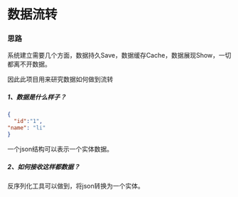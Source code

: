 # 数据流转
### 思路
系统建立需要几个方面，数据持久Save，数据缓存Cache，数据展现Show，一切都离不开数据。

因此此项目用来研究数据如何做到流转
##### 1、数据是什么样子？
```json
{
  "id":"1",
"name": "li" 
}
```
一个json结构可以表示一个实体数据。
##### 2、如何接收这样都数据？
反序列化工具可以做到，将json转换为一个实体。
